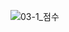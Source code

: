 ![03-1_점수](https://github.com/ysolarh/OZ_class_backend/assets/109467066/4ce6c28d-a3d4-4c12-a17b-fae8dbfbdf85)